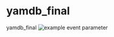 # yamdb_final
yamdb_final
![example event parameter](https://github.com/MarselMulyukov/yamdb_final/actions/workflows/yamdb_workflow.yml/badge.svg?event=push)
